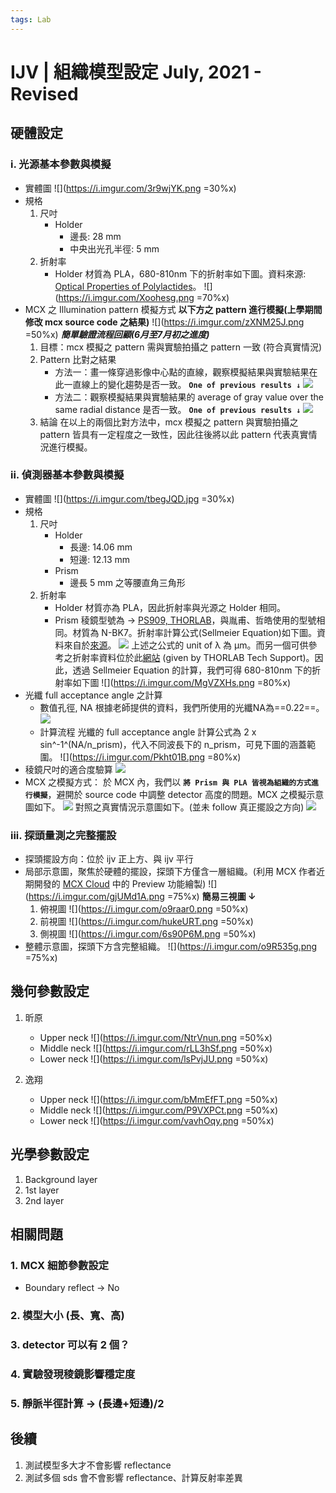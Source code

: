 ```yaml
---
tags: Lab
---
```

# IJV | 組織模型設定 July, 2021 - Revised

## 硬體設定
### i. 光源基本參數與模擬
- 實體圖
    ![](https://i.imgur.com/3r9wjYK.png =30%x)
- 規格
    1. 尺吋
        - Holder
            - 邊長: 28 mm
            - 中央出光孔半徑: 5 mm
    2. 折射率
        - Holder
            材質為 PLA，680-810nm 下的折射率如下圖。資料來源: [Optical Properties of Polylactides](https://link.springer.com/article/10.1007/s10924-006-0001-z)。
            ![](https://i.imgur.com/Xoohesg.png =70%x)
- MCX 之 Illumination pattern 模擬方式
    **以下方之 pattern 進行模擬(上學期間修改 mcx source code 之結果)**
        ![](https://i.imgur.com/zXNM25J.png =50%x)
    ***簡單驗證流程回顧(6月至7月初之進度)***
    1. 目標：mcx 模擬之 pattern 需與實驗拍攝之 pattern 一致 (符合真實情況)
    2. Pattern 比對之結果
        - 方法一：畫一條穿過影像中心點的直線，觀察模擬結果與實驗結果在此一直線上的變化趨勢是否一致。
            **`One of previous results ↓`**
            ![](https://i.imgur.com/TSCTuiY.png)
        - 方法二：觀察模擬結果與實驗結果的 average of gray value over the same radial distance 是否一致。
            **`One of previous results ↓`**
            ![](https://i.imgur.com/Dyt3gJ1.png)
    3. 結論
        在以上的兩個比對方法中，mcx 模擬之 pattern 與實驗拍攝之 pattern 皆具有一定程度之一致性，因此往後將以此 pattern 代表真實情況進行模擬。


### ii. 偵測器基本參數與模擬
- 實體圖
   ![](https://i.imgur.com/tbegJQD.jpg =30%x)
- 規格
    1. 尺吋
        -  Holder
            - 長邊: 14.06 mm
            - 短邊: 12.13 mm
        -  Prism
            - 邊長 5 mm 之等腰直角三角形
    2. 折射率
        - Holder
            材質亦為 PLA，因此折射率與光源之 Holder 相同。
        - Prism
            稜鏡型號為 → [PS909, THORLAB](https://www.thorlabs.com/thorproduct.cfm?partnumber=PS909)，與胤甫、哲皓使用的型號相同。材質為 N-BK7。折射率計算公式(Sellmeier Equation)如下圖。資料來自於[來源](https://www.thorlabs.com/newgrouppage9.cfm?objectgroup_id=6973&tabname=n-bk7)。
        ![](https://i.imgur.com/7fz6j2E.png)
        上述之公式的 unit of λ 為 μm。而另一個可供參考之折射率資料位於此[網站](https://refractiveindex.info/?shelf=glass&book=BK7&page=SCHOTT) (given by THORLAB Tech Support)。因此，透過 Sellmeier Equation 的計算，我們可得 680-810nm 下的折射率如下圖
        ![](https://i.imgur.com/MgVZXHs.png =80%x)
- 光纖 full acceptance angle 之計算
    - 數值孔徑, NA
        根據老師提供的資料，我們所使用的光纖NA為==0.22==。
        ![](https://i.imgur.com/0cHEja6.png)
    - 計算流程
        光纖的 full acceptance angle 計算公式為 2 x sin^-1^(NA/n_prism)，代入不同波長下的 n_prism，可見下圖的涵蓋範圍。
        ![](https://i.imgur.com/Pkht01B.png =80%x)
- 稜鏡尺吋的適合度驗算
    ![](https://i.imgur.com/K2oewyO.jpg)
- MCX 之模擬方式：
    於 MCX 內，我們以 **`將 Prism 與 PLA 皆視為組織的方式進行模擬`**，避開於 source code 中調整 detector 高度的問題。MCX 之模擬示意圖如下。
    ![](https://i.imgur.com/7WYy5VE.png)
    對照之真實情況示意圖如下。(並未 follow 真正擺設之方向)
            ![](https://i.imgur.com/FHAhQav.png)


### iii. 探頭量測之完整擺設
- 探頭擺設方向：位於 ijv 正上方、與 ijv 平行
- 局部示意圖，聚焦於硬體的擺設，探頭下方僅含一層組織。(利用 MCX 作者近期開發的 [MCX Cloud](http://mcx.space/#cloud) 中的 Preview 功能繪製)
    ![](https://i.imgur.com/gjUMd1A.png =75%x)
    **簡易三視圖 ↓**
    1. 俯視圖
        ![](https://i.imgur.com/o9raar0.png =50%x)
    2. 前視圖
        ![](https://i.imgur.com/hukeURT.png =50%x)
    3. 側視圖
        ![](https://i.imgur.com/6s90P6M.png =50%x)
- 整體示意圖，探頭下方含完整組織。
    ![](https://i.imgur.com/o9R535g.png =75%x)


## 幾何參數設定
1. 昕原
    - Upper neck
        ![](https://i.imgur.com/NtrVnun.png =50%x)
    - Middle neck
        ![](https://i.imgur.com/rLL3hSf.png =50%x)
    - Lower neck
        ![](https://i.imgur.com/lsPvjJU.png =50%x)

3. 逸翔
    - Upper neck
        ![](https://i.imgur.com/bMmEfFT.png =50%x)
    - Middle neck
        ![](https://i.imgur.com/P9VXPCt.png =50%x)
    - Lower neck
        ![](https://i.imgur.com/vavhOqy.png =50%x)


## 光學參數設定
1. Background layer
2. 1st layer
3. 2nd layer

## 相關問題
### 1. MCX 細節參數設定
- Boundary reflect → No
### 2. 模型大小 (長、寬、高)
### 3. detector 可以有 2 個？
### 4. 實驗發現稜鏡影響穩定度
### 5. 靜脈半徑計算 → (長邊+短邊)/2

## 後續
1. 測試模型多大才不會影響 reflectance
2. 測試多個 sds 會不會影響 reflectance、計算反射率差異

